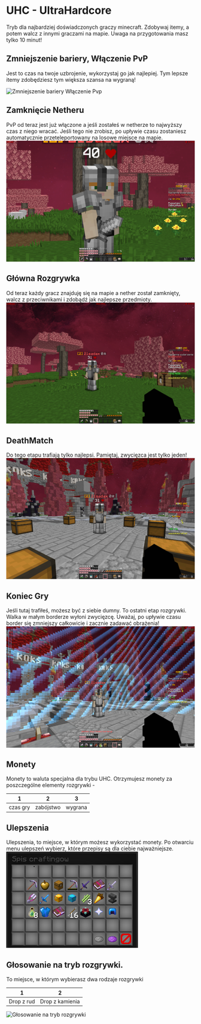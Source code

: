 # UHC - UltraHardcore

Tryb dla najbardziej doświadczonych graczy minecraft. Zdobywaj itemy, a potem walcz z innymi graczami na mapie. Uwaga na przygotowania masz tylko 10 minut!

## Zmniejszenie bariery, Włączenie PvP

Jest to czas na twoje uzbrojenie, wykorzystaj go jak najlepiej. Tym lepsze itemy zdobędziesz tym większa szansa na wygraną!

![Zmniejszenie bariery Włączenie Pvp](/assets/uhc/zmniejszenie-granicy-czas-do-pvp)

## Zamknięcie Netheru


PvP od teraz jest już włączone a jeśli zostałeś w netherze to najwyższy czas z niego wracać. Jeśli tego nie zrobisz, po upływie czasu zostaniesz automatycznie przeteleportowany na losowe miejsce na mapie.
![Zamkniecie Netheru](/assets/uhc/zamkniecie-netheru.png)
## Główna Rozgrywka

Od teraz każdy gracz znajduję się na mapie a nether został zamknięty, walcz z przeciwnikami i zdobądź jak najlepsze przedmioty.
![Główna Rozgrywka](/assets/uhc/glowna-rozgrywka.png)

## DeathMatch

Do tego etapu trafiają tylko najlepsi. Pamiętaj, zwycięzca jest tylko jeden!
![Deathmatch](/assets/uhc/Deathmatch.png)

## Koniec Gry

Jeśli tutaj trafiłeś, możesz być z siebie dumny. To ostatni etap rozgrywki. Walka w małym borderze wyłoni zwycięzcę. Uważaj, po upływie czasu border się zmniejszy całkowicie i zacznie zadawać obrażenia!
![Koniec Gry](/assets/uhc/koniec-gry.png)

## Monety

Monety to waluta specjalna dla trybu UHC. Otrzymujesz monety za poszczególne elementy rozgrywki -

| **1**   | **2**   | **3**   | 
|---------|---------|---------|
| czas gry       | zabójstwo       | wygrana       | 

## Ulepszenia

Ulepszenia, to miejsce, w którym możesz wykorzystać monety. Po otwarciu menu ulepszeń wybierz, które przepisy są dla ciebie najważniejsze.
![Ulepszenia](/assets/uhc/sklep.png)
## Głosowanie na tryb rozgrywki.

To miejsce, w którym wybierasz dwa rodzaje rozgrywki

| **1**   | **2**   | 
|---------|---------|
| Drop z rud       | Drop z kamienia      |

![Głosowanie na tryb rozgrywki](/assets/uhc/głosowanie-na-tryb-rozgrywki.png)


